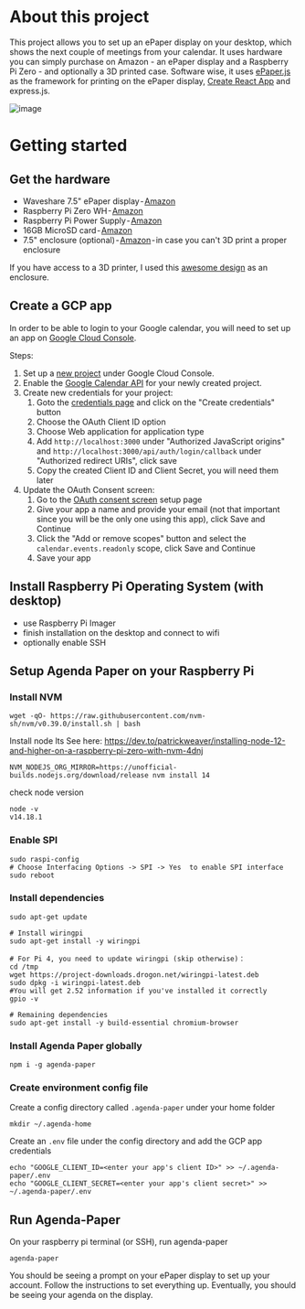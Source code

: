 # About this project

This project allows you to set up an ePaper display on your desktop, which shows the next couple of meetings from your calendar.
It uses hardware you can simply purchase on Amazon - an ePaper display and a Raspberry Pi Zero - and optionally a 3D printed case.
Software wise, it uses [ePaper.js](https://github.com/samsonmking/epaper.js) as the framework for printing on the ePaper display, [Create React App](https://github.com/facebook/create-react-app) and express.js.

![image](https://user-images.githubusercontent.com/7040645/142741601-7eb96d19-4da3-403b-8cfc-91371c4ecf04.png)

# Getting started

## Get the hardware

* Waveshare 7.5" ePaper display - [Amazon](https://amzn.to/30Kmm1n)
* Raspberry Pi Zero WH - [Amazon](https://amzn.to/2Z59Xom)
* Raspberry Pi Power Supply - [Amazon](https://amzn.to/30GeVJi)
* 16GB MicroSD card - [Amazon](https://amzn.to/3kXAR9o)
* 7.5" enclosure (optional) - [Amazon](https://amzn.to/3HFlvjJ) - in case you can't 3D print a proper enclosure

If you have access to a 3D printer, I used this [awesome design](https://www.thingiverse.com/thing:4152661) as an enclosure.

## Create a GCP app

In order to be able to login to your Google calendar, you will need to set up an app on [Google Cloud Console](https://console.cloud.google.com/).

Steps:

1. Set up a [new project](https://console.cloud.google.com/projectcreate) under Google Cloud Console.
2. Enable the [Google Calendar API](https://console.cloud.google.com/apis/api/calendar-json.googleapis.com/overview) for your newly created project.
3. Create new credentials for your project:
   1. Goto the [credentials page](https://console.cloud.google.com/apis/credentials) and click on the "Create credentials" button
   2. Choose the OAuth Client ID option
   3. Choose Web application for application type
   4. Add `http://localhost:3000` under "Authorized JavaScript origins" and `http://localhost:3000/api/auth/login/callback` under "Authorized redirect URIs", click save
   5. Copy the created Client ID and Client Secret, you will need them later
4. Update the OAuth Consent screen:
   1. Go to the [OAuth consent screen](https://console.cloud.google.com/apis/credentials/consent) setup page
   2. Give your app a name and provide your email (not that important since you will be the only one using this app), click Save and Continue
   3. Click the "Add or remove scopes" button and select the `calendar.events.readonly` scope, click Save and Continue
   4. Save your app

## Install Raspberry Pi Operating System (with desktop)

- use Raspberry Pi Imager
- finish installation on the desktop and connect to wifi
- optionally enable SSH

## Setup Agenda Paper on your Raspberry Pi

### Install NVM

```
wget -qO- https://raw.githubusercontent.com/nvm-sh/nvm/v0.39.0/install.sh | bash
```

Install node lts
See here: https://dev.to/patrickweaver/installing-node-12-and-higher-on-a-raspberry-pi-zero-with-nvm-4dnj
```
NVM_NODEJS_ORG_MIRROR=https://unofficial-builds.nodejs.org/download/release nvm install 14
```

check node version
```
node -v
v14.18.1
```

### Enable SPI

```
sudo raspi-config
# Choose Interfacing Options -> SPI -> Yes  to enable SPI interface
sudo reboot
```

### Install dependencies

```
sudo apt-get update

# Install wiringpi
sudo apt-get install -y wiringpi

# For Pi 4, you need to update wiringpi (skip otherwise)：
cd /tmp
wget https://project-downloads.drogon.net/wiringpi-latest.deb
sudo dpkg -i wiringpi-latest.deb
#You will get 2.52 information if you've installed it correctly
gpio -v

# Remaining dependencies
sudo apt-get install -y build-essential chromium-browser
```

### Install Agenda Paper globally

```
npm i -g agenda-paper
```

### Create environment config file

Create a config directory called `.agenda-paper` under your home folder

```
mkdir ~/.agenda-home
```

Create an `.env` file under the config directory and add the GCP app credentials

```
echo "GOOGLE_CLIENT_ID=<enter your app's client ID>" >> ~/.agenda-paper/.env
echo "GOOGLE_CLIENT_SECRET=<enter your app's client secret>" >> ~/.agenda-paper/.env
```

## Run Agenda-Paper

On your raspberry pi terminal (or SSH), run agenda-paper

```
agenda-paper
```

You should be seeing a prompt on your ePaper display to set up your account. Follow the instructions to set everything up.
Eventually, you should be seeing your agenda on the display.
